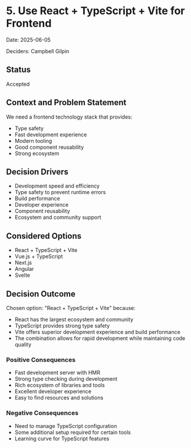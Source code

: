 # 5. Use React + TypeScript + Vite for Frontend

Date: 2025-06-05

Deciders: Campbell Gilpin

## Status

Accepted

## Context and Problem Statement

We need a frontend technology stack that provides:
- Type safety
- Fast development experience
- Modern tooling
- Good component reusability
- Strong ecosystem

## Decision Drivers

* Development speed and efficiency
* Type safety to prevent runtime errors
* Build performance
* Developer experience
* Component reusability
* Ecosystem and community support

## Considered Options

* React + TypeScript + Vite
* Vue.js + TypeScript
* Next.js
* Angular
* Svelte

## Decision Outcome

Chosen option: "React + TypeScript + Vite" because:
- React has the largest ecosystem and community
- TypeScript provides strong type safety
- Vite offers superior development experience and build performance
- The combination allows for rapid development while maintaining code quality

### Positive Consequences

* Fast development server with HMR
* Strong type checking during development
* Rich ecosystem of libraries and tools
* Excellent developer experience
* Easy to find resources and solutions

### Negative Consequences

* Need to manage TypeScript configuration
* Some additional setup required for certain tools
* Learning curve for TypeScript features 